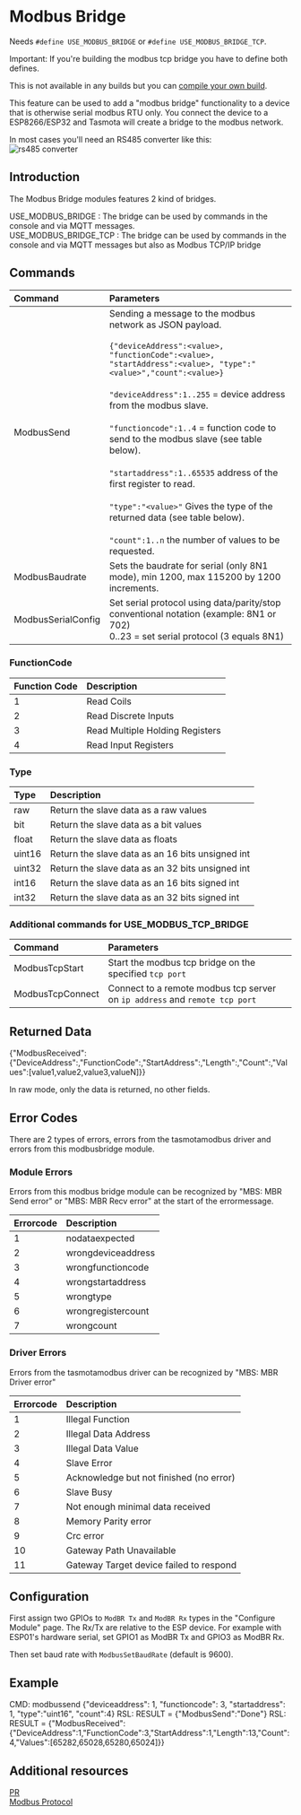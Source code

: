 # Modbus Bridge

Needs `#define USE_MODBUS_BRIDGE` or `#define USE_MODBUS_BRIDGE_TCP`. 

Important: If you're building the modbus tcp bridge you have to define both defines.

This is not available in any builds but you can [compile your own build](Compile-your-build).

This feature can be used to add a "modbus bridge" functionality to a device that is otherwise serial modbus RTU only. You connect the device to a ESP8266/ESP32 and Tasmota will create a bridge to the modbus network.

In most cases you'll need an RS485 converter like this:<BR>
![rs485 converter](https://user-images.githubusercontent.com/2833940/179932126-df473fcb-8de3-488d-b200-f57dc76db198.png)

## Introduction
The Modbus Bridge modules features 2 kind of bridges. 
  
USE_MODBUS_BRIDGE : The bridge can be used by commands in the console and via MQTT messages.<BR>
USE_MODBUS_BRIDGE_TCP : The bridge can be used by commands in the console and via MQTT messages but also as Modbus TCP/IP bridge

## Commands

Command|Parameters
:---|:---
ModbusSend|Sending a message to the modbus network as JSON payload.<BR><BR>```{"deviceAddress":<value>, "functionCode":<value>, "startAddress":<value>, "type":"<value>","count":<value>}```<BR><BR>`"deviceAddress":1..255` = device address from the modbus slave.<BR><BR>`"functioncode":1..4` = function code to send to the modbus slave (see table below).<BR><BR>`"startaddress":1..65535` address of the first register to read.<BR><BR>`"type":"<value>"` Gives the type of the returned data (see table below). <BR><BR>`"count":1..n` the number of values to be requested.
|ModbusBaudrate|Sets the baudrate for serial (only 8N1 mode), min 1200, max 115200 by 1200 increments.
|ModbusSerialConfig|Set serial protocol using data/parity/stop conventional notation (example: 8N1 or 702)<BR>0..23 = set serial protocol (3 equals 8N1)
  
### FunctionCode
Function Code|Description
:---|:---
1|Read Coils
|2|Read Discrete Inputs
|3|Read Multiple Holding Registers
|4|Read Input Registers
  
### Type
Type|Description
:---|:---
raw|Return the slave data as a raw values
bit|Return the slave data as a bit values
|float|Return the slave data as floats
|uint16|Return the slave data as an 16 bits unsigned int
|uint32|Return the slave data as an 32 bits unsigned int
|int16|Return the slave data as an 16 bits signed int
|int32|Return the slave data as an 32 bits signed int
  
### Additional commands for USE_MODBUS_TCP_BRIDGE
Command|Parameters
:---|:---
ModbusTcpStart| Start the modbus tcp bridge on the specified ```tcp port```
|ModbusTcpConnect| Connect to a remote modbus tcp server on ```ip address``` and ```remote tcp port```
  
## Returned Data
{"ModbusReceived":{"DeviceAddress":<value>,"FunctionCode":<value>,"StartAddress":<value>,"Length":<value>,"Count":<value>,"Values":[value1,value2,value3,valueN]}}

In raw mode, only the data is returned, no other fields.
  
## Error Codes
There are 2 types of errors, errors from the tasmotamodbus driver and errors from this modbusbridge module.

### Module Errors
Errors from this modbus bridge module can be recognized by "MBS: MBR Send error" or "MBS: MBR Recv error" at the start of the errormessage.
  
Errorcode|Description
:---|:---
1|nodataexpected
|2|wrongdeviceaddress
|3|wrongfunctioncode
|4|wrongstartaddress
|5|wrongtype
|6|wrongregistercount
|7|wrongcount
  
### Driver Errors  
Errors from the tasmotamodbus driver can be recognized by "MBS: MBR Driver error"

Errorcode|Description
:---|:---
1|Illegal Function
|2|Illegal Data Address
|3|Illegal Data Value
|4|Slave Error
|5|Acknowledge but not finished (no error)
|6|Slave Busy
|7|Not enough minimal data received
|8|Memory Parity error
|9|Crc error
|10|Gateway Path Unavailable
|11|Gateway Target device failed to respond

## Configuration

First assign two GPIOs to `ModBR Tx` and `ModBR Rx` types in the "Configure Module" page. The Rx/Tx are relative to the ESP device. For example with ESP01's hardware serial, set GPIO1 as
ModBR Tx and GPIO3 as ModBR Rx.

Then set baud rate with `ModbusSetBaudRate` (default is 9600).

## Example
CMD: modbussend  {"deviceaddress": 1, "functioncode": 3, "startaddress": 1, "type":"uint16", "count":4}
RSL: RESULT = {"ModbusSend":"Done"}
RSL: RESULT = {"ModbusReceived":{"DeviceAddress":1,"FunctionCode":3,"StartAddress":1,"Length":13,"Count":4,"Values":[65282,65028,65280,65024]}}

## Additional resources

[PR](https://github.com/arendst/Tasmota/pull/16014)  
[Modbus Protocol](https://en.wikipedia.org/wiki/Modbus)
